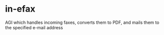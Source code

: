 # in-efax
AGI which handles incoming faxes, converts them to PDF, and mails them to the specified e-mail address
